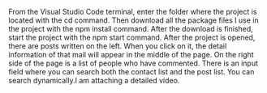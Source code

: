 From the Visual Studio Code terminal, enter the folder where the project is located with the cd command. Then download all the package files I use in the project with the npm install command. After the download is finished, start the project with the npm start command. After the project is opened, there are posts written on the left. When you click on it, the detail information of that mail will appear in the middle of the page. On the right side of the page is a list of people who have commented. There is an input field where you can search both the contact list and the post list. You can search dynamically.I am attaching a detailed video.

